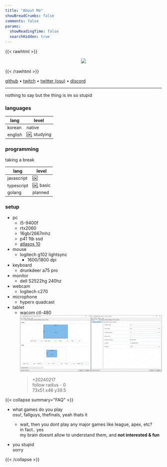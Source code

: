 ```yaml
---
title: "About Me"
showBreadCrumbs: false
comments: false
params:
  showReadingTime: false
  searchHidden: true
---
```


{{< rawhtml >}}
<p align="center">
    <a href="https://osu.ppy.sh/users/14709263">
        <img src="https://osu-sig.vercel.app/card?user=14709263&mode=std&lang=en&blur=6&animation=true" />
    </a>
</p>
{{< /rawhtml >}}

[github](https://github.com/aeongdesu) • [twitch](https://twitch.tv/aeongdesu) • [twitter (osu)](https://twitter.com/hddthr_osu) • [discord](https://discord.com/users/548821619661864962)

---

nothing to say but the thing is im so stupid

### languages
| lang    | level       |
| ------- | ----------- |
| korean  | native      |
| english | 🆗, studying |

### programming
taking a break

| lang       | level    |
| ---------- | -------- |
| javascript | 🆗        |
| typescript | 🆗, basic |
| golang     | planned  |


### setup
- pc
    - i5-9400f
    - rtx2060
    - 16gb/2667mhz
    - p41 1tb ssd
    - [atlasos 10](https://atlasos.net/)
- mouse
    - logitech g102 lightsync
        - 1600/1800 dpi
- keyboard
    - drunkdeer a75 pro
- monitor
    - dell S2522hg 240hz
- webcam
    - logitech c270
- microphone
    - hyperx quadcast
- tablet
    - wacom ctl-480
        ![otd-20241219](./images/otd.png)
        > +20240217\
        > follow radius - 0\
        > 73x51 x46 y39.5


{{< collapse summary="FAQ" >}}

- what games do you play\
  osu!, fallguys, thefinals, yeah thats it
  - wait, then you dont play any major games like league, apex, etc?\
    in fact.. yes\
    my brain doesnt allow to understand them, and **not interested & fun**

- you stupid\
  sorry

{{< /collapse >}}